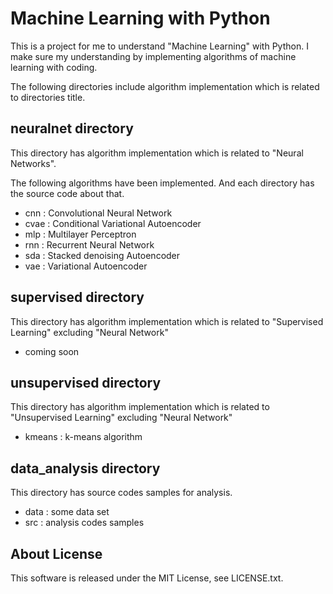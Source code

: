 # Machine Learning with Python
This is a project for me to understand "Machine Learning" with Python.
I make sure my understanding by implementing algorithms of machine learning with coding.

The following directories include algorithm implementation which is related to directories title.

## neuralnet directory

This directory has algorithm implementation which is related to "Neural Networks".

The following algorithms have been implemented.
And each directory has the source code about that.

- cnn  : Convolutional Neural Network
- cvae : Conditional Variational Autoencoder
- mlp  : Multilayer Perceptron
- rnn  : Recurrent Neural Network
- sda  : Stacked denoising Autoencoder
- vae  : Variational Autoencoder


## supervised directory

This directory has algorithm implementation which is related to "Supervised Learning" excluding "Neural Network"

- coming soon


## unsupervised directory

This directory has algorithm implementation which is related to "Unsupervised Learning" excluding "Neural Network"

- kmeans : k-means algorithm


## data_analysis directory

This directory has source codes samples for analysis.

- data : some data set
- src  : analysis codes samples


## About License
This software is released under the MIT License, see LICENSE.txt.
